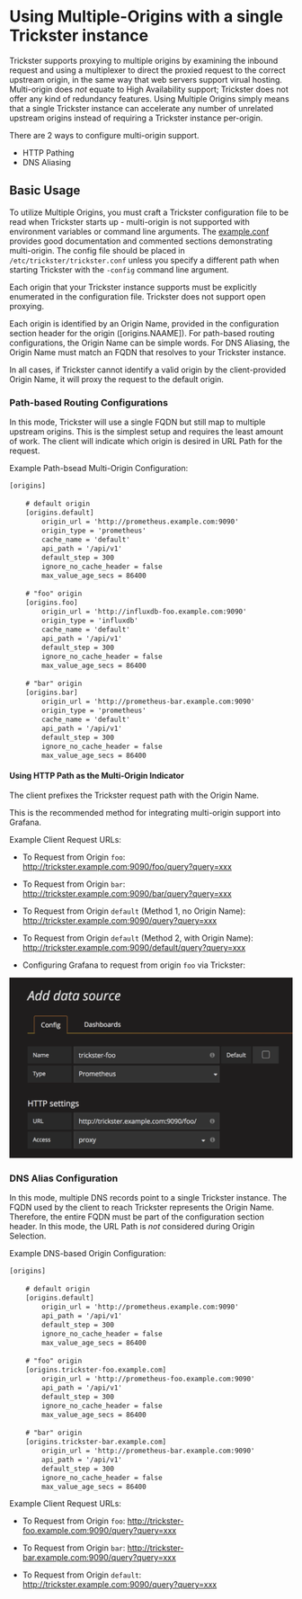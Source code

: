 # Using Multiple-Origins with a single Trickster instance

Trickster supports proxying to multiple origins by examining the inbound request and using a multiplexer to direct the proxied request to the correct upstream origin, in the same way that web servers support virual hosting. Multi-origin does _not_ equate to High Availability support; Trickster does not offer any kind of redundancy features. Using Multiple Origins simply means that a single Trickster instance can accelerate any number of unrelated upstream origins instead of requiring a Trickster instance per-origin.

There are 2 ways to configure multi-origin support.

* HTTP Pathing
* DNS Aliasing

## Basic Usage

To utilize Multiple Origins, you must craft a Trickster configuration file to be read when Trickster starts up - multi-origin is not supported with environment variables or command line arguments. The [example.conf](../cmd/trickster/conf/example.conf) provides good documentation and commented sections demonstrating multi-origin. The config file should be placed in `/etc/trickster/trickster.conf` unless you specify a different path when starting Trickster with the `-config` command line argument.

Each origin that your Trickster instance supports must be explicitly enumerated in the configuration file. Trickster does not support open proxying.

Each origin is identified by an Origin Name, provided in the configuration section header for the origin ([origins.NAAME]). For path-based routing configurations, the Origin Name can be simple words. For DNS Aliasing, the Origin Name must match an FQDN that resolves to your Trickster instance.

In all cases, if Trickster cannot identify a valid origin by the client-provided Origin Name, it will proxy the request to the default origin.

### Path-based Routing Configurations

In this mode, Trickster will use a single FQDN but still map to multiple upstream origins. This is the simplest setup and requires the least amount of work. The client will indicate which origin is desired in URL Path for the request.

Example Path-bsead Multi-Origin Configuration:
```
[origins]

    # default origin
    [origins.default]
        origin_url = 'http://prometheus.example.com:9090'
        origin_type = 'prometheus'
        cache_name = 'default'
        api_path = '/api/v1'
        default_step = 300
        ignore_no_cache_header = false
        max_value_age_secs = 86400

    # "foo" origin
    [origins.foo]
        origin_url = 'http://influxdb-foo.example.com:9090'
        origin_type = 'influxdb'
        cache_name = 'default'
        api_path = '/api/v1'
        default_step = 300
        ignore_no_cache_header = false
        max_value_age_secs = 86400

    # "bar" origin
    [origins.bar]
        origin_url = 'http://prometheus-bar.example.com:9090'
        origin_type = 'prometheus'
        cache_name = 'default'
        api_path = '/api/v1'
        default_step = 300
        ignore_no_cache_header = false
        max_value_age_secs = 86400
```

#### Using HTTP Path as the Multi-Origin Indicator

The client prefixes the Trickster request path with the Origin Name.

This is the recommended method for integrating multi-origin support into Grafana.

Example Client Request URLs:
* To Request from Origin `foo`: http://trickster.example.com:9090/foo/query?query=xxx

* To Request from Origin `bar`: http://trickster.example.com:9090/bar/query?query=xxx

* To Request from Origin `default` (Method 1, no Origin Name): http://trickster.example.com:9090/query?query=xxx

* To Request from Origin `default` (Method 2, with Origin Name): http://trickster.example.com:9090/default/query?query=xxx

* Configuring Grafana to request from origin `foo` via Trickster:

<img src="./images/grafana-path-origin.png" width=610 />

### DNS Alias Configuration

In this mode, multiple DNS records point to a single Trickster instance. The FQDN used by the client to reach Trickster represents the Origin Name. Therefore, the entire FQDN must be part of the configuration section header. In this mode, the URL Path is _not_ considered during Origin Selection.

Example DNS-based Origin Configuration:
```
[origins]

    # default origin
    [origins.default]
        origin_url = 'http://prometheus.example.com:9090'
        api_path = '/api/v1'
        default_step = 300
        ignore_no_cache_header = false
        max_value_age_secs = 86400

    # "foo" origin
    [origins.trickster-foo.example.com]
        origin_url = 'http://prometheus-foo.example.com:9090'
        api_path = '/api/v1'
        default_step = 300
        ignore_no_cache_header = false
        max_value_age_secs = 86400

    # "bar" origin
    [origins.trickster-bar.example.com]
        origin_url = 'http://prometheus-bar.example.com:9090'
        api_path = '/api/v1'
        default_step = 300
        ignore_no_cache_header = false
        max_value_age_secs = 86400

```

Example Client Request URLs:
*  To Request from Origin `foo`: http://trickster-foo.example.com:9090/query?query=xxx

*  To Request from Origin `bar`: http://trickster-bar.example.com:9090/query?query=xxx

*  To Request from Origin `default`: http://trickster.example.com:9090/query?query=xxx
